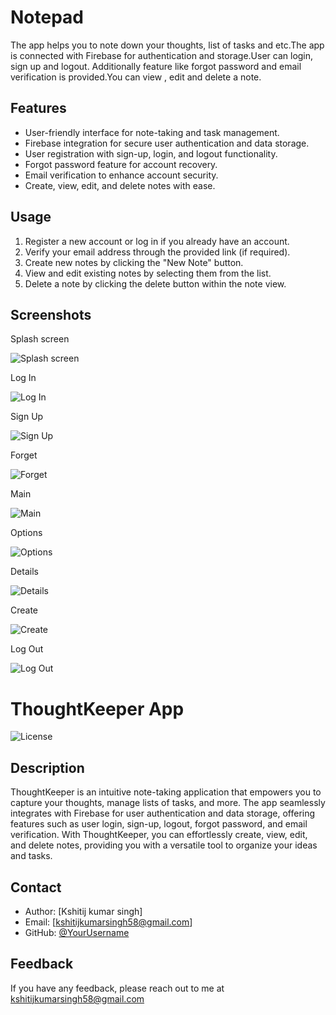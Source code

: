 
# Notepad

The app helps you to note down your thoughts, list of tasks and etc.The app is connected with Firebase for authentication and storage.User can login, sign up and logout. Additionally feature like forgot password and email verification is provided.You can view , edit and delete a note. 


## Features

- User-friendly interface for note-taking and task management.
- Firebase integration for secure user authentication and data storage.
- User registration with sign-up, login, and logout functionality.
- Forgot password feature for account recovery.
- Email verification to enhance account security.
- Create, view, edit, and delete notes with ease.


## Usage

1. Register a new account or log in if you already have an account.
2. Verify your email address through the provided link (if required).
3. Create new notes by clicking the "New Note" button.
4. View and edit existing notes by selecting them from the list.
5. Delete a note by clicking the delete button within the note view.



## Screenshots


Splash screen

![Splash screen](https://github.com/Kshitijkumar15/Notepad/blob/Beginning/splash.png)

Log In

![Log In](https://github.com/Kshitijkumar15/Notepad/blob/Beginning/login.png)

Sign Up

![Sign Up](https://github.com/Kshitijkumar15/Notepad/blob/Beginning/signup.png)

Forget

![Forget](https://github.com/Kshitijkumar15/Notepad/blob/Beginning/forget.png)

Main

![Main](https://github.com/Kshitijkumar15/Notepad/blob/Beginning/main.png)

Options

![Options](https://github.com/Kshitijkumar15/Notepad/blob/Beginning/options.png)

Details

![Details](https://github.com/Kshitijkumar15/Notepad/blob/Beginning/details.png)

Create

![Create](https://github.com/Kshitijkumar15/Notepad/blob/Beginning/create.png)

Log Out

![Log Out](https://github.com/Kshitijkumar15/Notepad/blob/Beginning/logout.png)


# ThoughtKeeper App

![License](https://img.shields.io/badge/license-MIT-blue.svg)

## Description

ThoughtKeeper is an intuitive note-taking application that empowers you to capture your thoughts, manage lists of tasks, and more. The app seamlessly integrates with Firebase for user authentication and data storage, offering features such as user login, sign-up, logout, forgot password, and email verification. With ThoughtKeeper, you can effortlessly create, view, edit, and delete notes, providing you with a versatile tool to organize your ideas and tasks.



## Contact

- Author: [Kshitij kumar singh]
- Email: [kshitijkumarsingh58@gmail.com]
- GitHub: [@YourUsername](https://github.com/kshitijkumar15)


## Feedback

If you have any feedback, please reach out to me at kshitijkumarsingh58@gmail.com




